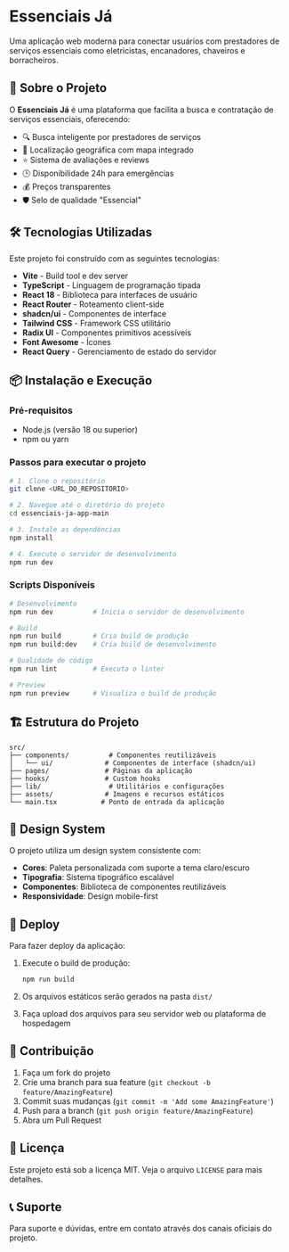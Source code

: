 # Essenciais Já

Uma aplicação web moderna para conectar usuários com prestadores de serviços essenciais como eletricistas, encanadores, chaveiros e borracheiros.

## 🚀 Sobre o Projeto

O **Essenciais Já** é uma plataforma que facilita a busca e contratação de serviços essenciais, oferecendo:

- 🔍 Busca inteligente por prestadores de serviços
- 📍 Localização geográfica com mapa integrado
- ⭐ Sistema de avaliações e reviews
- 🕒 Disponibilidade 24h para emergências
- 💰 Preços transparentes
- 🛡️ Selo de qualidade "Essencial"

## 🛠️ Tecnologias Utilizadas

Este projeto foi construído com as seguintes tecnologias:

- **Vite** - Build tool e dev server
- **TypeScript** - Linguagem de programação tipada
- **React 18** - Biblioteca para interfaces de usuário
- **React Router** - Roteamento client-side
- **shadcn/ui** - Componentes de interface
- **Tailwind CSS** - Framework CSS utilitário
- **Radix UI** - Componentes primitivos acessíveis
- **Font Awesome** - Ícones
- **React Query** - Gerenciamento de estado do servidor

## 📦 Instalação e Execução

### Pré-requisitos

- Node.js (versão 18 ou superior)
- npm ou yarn

### Passos para executar o projeto

```bash
# 1. Clone o repositório
git clone <URL_DO_REPOSITORIO>

# 2. Navegue até o diretório do projeto
cd essenciais-ja-app-main

# 3. Instale as dependências
npm install

# 4. Execute o servidor de desenvolvimento
npm run dev
```

### Scripts Disponíveis

```bash
# Desenvolvimento
npm run dev          # Inicia o servidor de desenvolvimento

# Build
npm run build        # Cria build de produção
npm run build:dev    # Cria build de desenvolvimento

# Qualidade de código
npm run lint         # Executa o linter

# Preview
npm run preview      # Visualiza o build de produção
```

## 🏗️ Estrutura do Projeto

```
src/
├── components/          # Componentes reutilizáveis
│   └── ui/             # Componentes de interface (shadcn/ui)
├── pages/              # Páginas da aplicação
├── hooks/              # Custom hooks
├── lib/                 # Utilitários e configurações
├── assets/             # Imagens e recursos estáticos
└── main.tsx           # Ponto de entrada da aplicação
```

## 🎨 Design System

O projeto utiliza um design system consistente com:

- **Cores**: Paleta personalizada com suporte a tema claro/escuro
- **Tipografia**: Sistema tipográfico escalável
- **Componentes**: Biblioteca de componentes reutilizáveis
- **Responsividade**: Design mobile-first

## 🚀 Deploy

Para fazer deploy da aplicação:

1. Execute o build de produção:
   ```bash
   npm run build
   ```

2. Os arquivos estáticos serão gerados na pasta `dist/`

3. Faça upload dos arquivos para seu servidor web ou plataforma de hospedagem

## 🤝 Contribuição

1. Faça um fork do projeto
2. Crie uma branch para sua feature (`git checkout -b feature/AmazingFeature`)
3. Commit suas mudanças (`git commit -m 'Add some AmazingFeature'`)
4. Push para a branch (`git push origin feature/AmazingFeature`)
5. Abra um Pull Request

## 📄 Licença

Este projeto está sob a licença MIT. Veja o arquivo `LICENSE` para mais detalhes.

## 📞 Suporte

Para suporte e dúvidas, entre em contato através dos canais oficiais do projeto.
